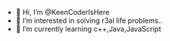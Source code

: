 - 👋 Hi, I’m @KeenCoderIsHere
- 👀 I’m interested in solving r3al life problems..
- 🌱 I’m currently learning c++,Java,JavaScript

